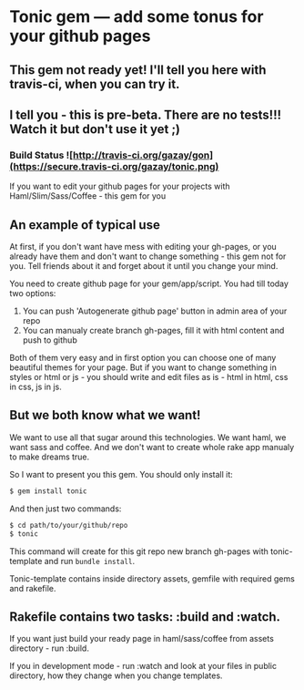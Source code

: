 # Tonic gem — add some tonus for your github pages

## This gem not ready yet! I'll tell you here with travis-ci, when you can try it.

## I tell you - this is pre-beta. There are no tests!!! Watch it but don't use it yet ;)

### Build Status ![http://travis-ci.org/gazay/gon](https://secure.travis-ci.org/gazay/tonic.png)

If you want to edit your github pages for your projects with Haml/Slim/Sass/Coffee - this gem for you

## An example of typical use

At first, if you don't want have mess with editing your gh-pages,
or you already have them and don't want to change something -
this gem not for you. Tell friends about it and forget about it until you change your mind.

You need to create github page for your gem/app/script. You had till today two options:

  1. You can push 'Autogenerate github page' button in admin area of your repo
  2. You can manualy create branch gh-pages, fill it with html content and push to github

Both of them very easy and in first option you can choose one of many beautiful themes for your page.
But if you want to change something in styles or html or js - you should write and edit files as is -
html in html, css in css, js in js.

## But we both know what we want!

We want to use all that sugar around this technologies. We want haml, we want sass and coffee.
And we don't want to create whole rake app manualy to make dreams true.

So I want to present you this gem. You should only install it:

```bash
$ gem install tonic
```

And then just two commands:

```bash
$ cd path/to/your/github/repo
$ tonic
```

This command will create for this git repo new branch gh-pages with tonic-template
and run `bundle install`.

Tonic-template contains inside directory assets, gemfile with required gems and rakefile.

## Rakefile contains two tasks: :build and :watch.

If you want just build your ready page in haml/sass/coffee from assets directory - run :build.

If you in development mode - run :watch and look at your files in public directory,
how they change when you change templates.
